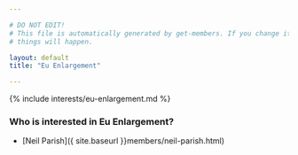 ```yaml
---

# DO NOT EDIT!
# This file is automatically generated by get-members. If you change it, bad
# things will happen.

layout: default
title: "Eu Enlargement"

---
```


{% include interests/eu-enlargement.md %}

### Who is interested in Eu Enlargement?


* [Neil Parish]({ site.baseurl }}members/neil-parish.html)
